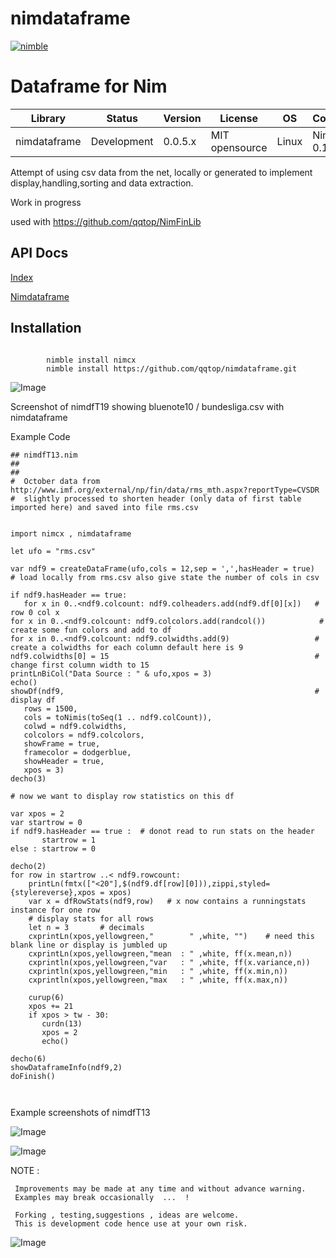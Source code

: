 
# nimdataframe

[![nimble](https://raw.githubusercontent.com/yglukhov/nimble-tag/master/nimble.png)](https://github.com/yglukhov/nimble-tag)


Dataframe for Nim 
==========================


| Library      | Status      | Version | License        | OS     | Compiler       |
|--------------|-------------|---------|----------------|--------|----------------|
| nimdataframe | Development | 0.0.5.x | MIT opensource | Linux  | Nim >= 0.19.x  |


 Attempt of using csv data from the net, locally or generated to implement
 display,handling,sorting and data extraction. 
 
 
 Work in progress
 
 used with https://github.com/qqtop/NimFinLib
 
 
              
API Docs
--------


  [Index       ](http://qqtop.github.io/nimdataframeindex.html)
  
  [Nimdataframe](http://qqtop.github.io/nimdataframe.html)



Installation
------------
```nimrod

        nimble install nimcx
        nimble install https://github.com/qqtop/nimdataframe.git

```

![Image](http://qqtop.github.io/nimdataframebundesliga.png?raw=true)

Screenshot of nimdfT19 showing bluenote10 / bundesliga.csv with nimdataframe


Example Code 
 
```nimrod
## nimdfT13.nim
## 
## 
#  October data from http://www.imf.org/external/np/fin/data/rms_mth.aspx?reportType=CVSDR 
#  slightly processed to shorten header (only data of first table imported here) and saved into file rms.csv


import nimcx , nimdataframe

let ufo = "rms.csv"   

var ndf9 = createDataFrame(ufo,cols = 12,sep = ',',hasHeader = true)  # load locally from rms.csv also give state the number of cols in csv

if ndf9.hasHeader == true:
   for x in 0..<ndf9.colcount: ndf9.colheaders.add(ndf9.df[0][x])   # row 0 col x
for x in 0..<ndf9.colcount: ndf9.colcolors.add(randcol())            # create some fun colors and add to df
for x in 0..<ndf9.colcount: ndf9.colwidths.add(9)                   # create a colwidths for each column default here is 9
ndf9.colwidths[0] = 15                                              # change first column width to 15
printLnBiCol("Data Source : " & ufo,xpos = 3)
echo()
showDf(ndf9,                                                        # display df
   rows = 1500,     
   cols = toNimis(toSeq(1 .. ndf9.colCount)),                           
   colwd = ndf9.colwidths,
   colcolors = ndf9.colcolors,
   showFrame = true,
   framecolor = dodgerblue,
   showHeader = true,
   xpos = 3) 
decho(3)

# now we want to display row statistics on this df
  
var xpos = 2   
var startrow = 0
if ndf9.hasHeader == true :  # donot read to run stats on the header
       startrow = 1
else : startrow = 0

decho(2)
for row in startrow ..< ndf9.rowcount:
    printLn(fmtx(["<20"],$(ndf9.df[row][0])),zippi,styled={stylereverse},xpos = xpos)
    var x = dfRowStats(ndf9,row)   # x now contains a runningstats instance for one row
    # display stats for all rows
    let n = 3       # decimals
    cxprintLn(xpos,yellowgreen,"        " ,white, "")    # need this blank line or display is jumbled up
    cxprintLn(xpos,yellowgreen,"mean  : " ,white, ff(x.mean,n))
    cxprintln(xpos,yellowgreen,"var   : " ,white, ff(x.variance,n))
    cxprintln(xpos,yellowgreen,"min   : " ,white, ff(x.min,n))
    cxprintln(xpos,yellowgreen,"max   : " ,white, ff(x.max,n))
 
    curup(6)
    xpos += 21
    if xpos > tw - 30:
       curdn(13)
       xpos = 2
       echo()
       
decho(6)
showDataframeInfo(ndf9,2)
doFinish()



```

Example screenshots of nimdfT13 

![Image](http://qqtop.github.io/nimdfT13-1.png?raw=true)

![Image](http://qqtop.github.io/nimdfT13-2.png?raw=true)


NOTE : 
  
     Improvements may be made at any time and without advance warning.
     Examples may break occasionally  ...  !
     
     Forking , testing,suggestions , ideas are welcome.
     This is development code hence use at your own risk.
     
                   
![Image](http://qqtop.github.io/qqtop-small.png?raw=true)

